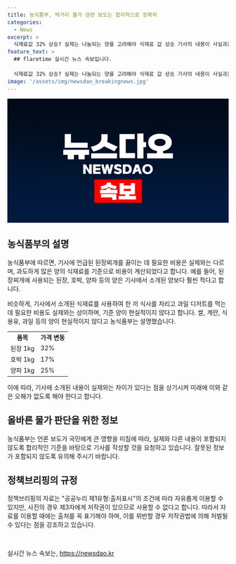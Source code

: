 ```yaml
---
title: 농식품부, 먹거리 물가 관련 보도는 합리적으로 정확히
categories:
  - News
excerpt: >
  식재료값 32% 상승? 실제는 나눔되는 양을 고려해야 식재료 값 상승 기사의 내용이 사실과는 차이가 있다고 농식품부가 설명했습니다. 한끼 식사와 디저트의 비용은 너무 많은 양을 전제로 하여 과장된 수치를 사용했으며, 과일 가격 상승은 지난해의 특별한 상황에 따른 것이라고 설명했습니다. 함부로 발표된 정보가 국민에게 큰 영향을 미칠 수 있으니, 정확한 기준에 따라 기사를 작성할 것을 당부했습니다. (150자)
feature_text: >
  ## flaretime 실시간 뉴스 속보입니다.

  식재료값 32% 상승? 실제는 나눔되는 양을 고려해야 식재료 값 상승 기사의 내용이 사실과는 차이가 있다고 농식품부가 설명했습니다. 한끼 식사와 디저트의 비용은 너무 많은 양을 전제로 하여 과장된 수치를 사용했으며, 과일 가격 상승은 지난해의 특별한 상황에 따른 것이라고 설명했습니다. 함부로 발표된 정보가 국민에게 큰 영향을 미칠 수 있으니, 정확한 기준에 따라 기사를 작성할 것을 당부했습니다. (150자)
image: '/assets/img/newsdao_breakingnews.jpg'
---
```


<p><img src="/assets/img/newsdao_breakingnews.jpg" alt="flaretime 속보" /></p>

<h2 data-ke-size="size26">농식품부의 설명</h2>

<p data-ke-size="size16">농식품부에 따르면, 기사에 언급된 된장찌개를 끓이는 데 필요한 비용은 실제와는 다르며, 과도하게 많은 양의 식재료를 기준으로 비용이 계산되었다고 합니다. 예를 들어, 된장찌개에 사용되는 된장, 호박, 양파 등의 양은 기사에서 소개된 양보다 훨씬 적다고 합니다.</p>

<p data-ke-size="size16">비슷하게, 기사에서 소개된 식재료를 사용하여 한 끼 식사를 차리고 과일 디저트를 먹는 데 필요한 비용도 실제와는 상이하며, 기준 양이 현실적이지 않다고 합니다. 쌀, 계란, 식용유, 과일 등의 양이 현실적이지 않다고 농식품부는 설명했습니다.</p>

<table>
    <tr>
        <td style="text-align: center; height: 17px;"><b>품목</b></td>
        <td style="text-align: center; height: 17px;"><b>가격 변동</b></td>
    </tr>
    <tr>
        <td style="height: 17px;">된장 1kg</td>
        <td style="height: 17px;">32%</td>
    </tr>
    <tr>
        <td style="height: 17px;">호박 1kg</td>
        <td style="height: 17px;">17%</td>
    </tr>
    <tr>
        <td style="height: 17px;">양파 1kg</td>
        <td style="height: 17px;">25%</td>
    </tr>
</table>

<p data-ke-size="size16">이에 따라, 기사에 소개된 내용이 실제와는 차이가 있다는 점을 상기시켜 미래에 이와 같은 오해가 없도록 해야 한다고 합니다.</p>

<h2 data-ke-size="size26">올바른 물가 판단을 위한 정보</h2>

<p data-ke-size="size16">농식품부는 언론 보도가 국민에게 큰 영향을 미침에 따라, 실제와 다른 내용이 포함되지 않도록 합리적인 기준을 바탕으로 기사를 작성할 것을 요청하고 있습니다. 잘못된 정보가 포함되지 않도록 유의해 주시기 바랍니다.</p>

<h2 data-ke-size="size26">정책브리핑의 규정</h2>

<p data-ke-size="size16">정책브리핑의 자료는 "공공누리 제1유형:출처표시"의 조건에 따라 자유롭게 이용할 수 있지만, 사진의 경우 제3자에게 저작권이 있으므로 사용할 수 없다고 합니다. 따라서 자료를 이용할 때에는 출처를 꼭 표기해야 하며, 이를 위반할 경우 저작권법에 의해 처벌될 수 있다는 점을 강조하고 있습니다.</p>

<p data-ke-size="size16">&nbsp;</p>
실시간 뉴스 속보는, <a href="https://newsdao.kr" rel="dofollow">https://newsdao.kr</a>


